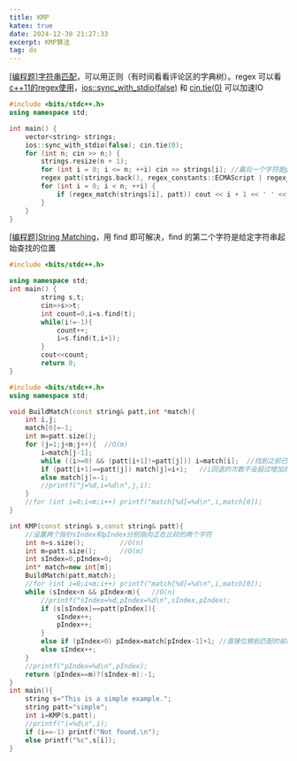 ```yaml
---
title: KMP
katex: true
date: 2024-12-30 21:27:33
excerpt: KMP算法
tag: ds
---
```


[\[编程题\]字符串匹配](https://www.nowcoder.com/questionTerminal/f7a070bc72e644d68d28fdacc9cc6792)，可以用正则（有时间看看评论区的字典树）。regex 可以看 [c++11的regex使用](https://blog.csdn.net/A315776/article/details/107774791?ops_request_misc=%257B%2522request%255Fid%2522%253A%2522167041515216800192217563%2522%252C%2522scm%2522%253A%252220140713.130102334.pc%255Fall.%2522%257D&request_id=167041515216800192217563&biz_id=0&utm_medium=distribute.pc_search_result.none-task-blog-2~all~first_rank_ecpm_v1~rank_v31_ecpm-1-107774791-null-null.142%5Ev68%5Econtrol,201%5Ev4%5Eadd_ask,213%5Ev2%5Et3_control2&utm_term=regex_constants::ECMAScript%20%7C%20&spm=1018.2226.3001.4187)，[ios::sync_with_stdio(false)](https://blog.csdn.net/qq_33248299/article/details/52144485?ops_request_misc=&request_id=&biz_id=102&utm_term=ios::sync_with_stdio%28false%29&utm_medium=distribute.pc_search_result.none-task-blog-2~all~sobaiduweb~default-1-52144485.142%5Ev68%5Econtrol,201%5Ev4%5Eadd_ask,213%5Ev2%5Et3_control2&spm=1018.2226.3001.4187) 和 [cin.tie(0)](https://blog.csdn.net/qq_45475271/article/details/107675845?ops_request_misc=%257B%2522request%255Fid%2522%253A%2522167041550016800215013271%2522%252C%2522scm%2522%253A%252220140713.130102334..%2522%257D&request_id=167041550016800215013271&biz_id=0&utm_medium=distribute.pc_search_result.none-task-blog-2~all~sobaiduend~default-2-107675845-null-null.142%5Ev68%5Econtrol,201%5Ev4%5Eadd_ask,213%5Ev2%5Et3_control2&utm_term=cin.tie%280%29&spm=1018.2226.3001.4187) 可以加速IO
```cpp
#include <bits/stdc++.h>
using namespace std;

int main() {
    vector<string> strings;
    ios::sync_with_stdio(false); cin.tie(0);
    for (int n; cin >> n;) {
        strings.resize(n + 1);
        for (int i = 0; i <= n; ++i) cin >> strings[i]; //最后一个字符是pattern
        regex patt(strings.back(), regex_constants::ECMAScript | regex_constants::icase);
        for (int i = 0; i < n; ++i) {
            if (regex_match(strings[i], patt)) cout << i + 1 << ' ' << strings[i] << '\n';
        }
    }
}
```
[\[编程题\]String Matching](https://www.nowcoder.com/questionTerminal/00438b0bc9384ceeb65613346b42e88a)，用 find 即可解决，find 的第二个字符是给定字符串起始查找的位置
```cpp
#include <bits/stdc++.h>

using namespace std;
int main() {
		string s,t;
		cin>>s>>t;
		int count=0,i=s.find(t);
		while(i!=-1){
			count++;
			i=s.find(t,i+1);
		}
		cout<<count;
		return 0;
}
```
```cpp
#include <bits/stdc++.h>
using namespace std;

void BuildMatch(const string& patt,int *match){
    int i,j;
    match[0]=-1;
    int m=patt.size();
    for (j=1;j<m;j++){  //O(m)
        i=match[j-1];
        while ((i>=0) && (patt[i+1]!=patt[j])) i=match[i];  //找到之前已经匹配的前缀
        if (patt[i+1]==patt[j]) match[j]=i+1;   //i回退的次数不会超过增加的总次数
        else match[j]=-1;
        //printf("j=%d,i=%d\n",j,i);
    }
    //for (int i=0;i<m;i++) printf("match[%d]=%d\n",i,match[0]);
}

int KMP(const string& s,const string& patt){
    //设置两个指针sIndex和pIndex分别指向正在比较的两个字符
    int n=s.size();         //O(n)
    int m=patt.size();      //O(m)
    int sIndex=0,pIndex=0;
    int* match=new int[m];
    BuildMatch(patt,match);
    //for (int i=0;i<m;i++) printf("match[%d]=%d\n",i,match[0]);
    while (sIndex<n && pIndex<m){   //O(n)
        //printf("sIndex=%d,pIndex=%d\n",sIndex,pIndex);
        if (s[sIndex]==patt[pIndex]){
            sIndex++;
            pIndex++;
        }
        else if (pIndex>0) pIndex=match[pIndex-1]+1; //直接位移到匹配的前缀那里
        else sIndex++;
    }
    //printf("pIndex=%d\n",pIndex);
    return (pIndex==m)?(sIndex-m):-1;
}
int main(){
    string s="This is a simple example.";
    string patt="simple";
    int i=KMP(s,patt);
    //printf("i=%d\n",i);
    if (i==-1) printf("Not found.\n");
    else printf("%c",s[i]);
}

```

